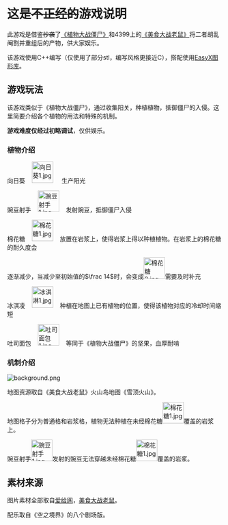 # 这是~~不正经的~~游戏说明

此游戏是借鉴~~抄袭~~了[《植物大战僵尸》](https://baike.baidu.com/item/%E6%A4%8D%E7%89%A9%E5%A4%A7%E6%88%98%E5%83%B5%E5%B0%B8/84892#:~:text=%E3%80%8A%E6%A4%8D%E7%89%A9%E5%A4%A7%E6%88%98%E5%83%B5%E5%B0%B8%E3%80%8B%E6%98%AF%E4%B8%80%E6%AC%BE%E6%9E%81%E5%AF%8C%E7%AD%96%E7%95%A5%E6%80%A7%E7%9A%84%20%E5%B0%8F%E6%B8%B8%E6%88%8F%20%E3%80%82%20%E5%8F%AF%E6%80%95%E7%9A%84%E5%83%B5%E5%B0%B8%E5%8D%B3%E5%B0%86%E5%85%A5%E4%BE%B5%EF%BC%8C%E6%AF%8F%E7%A7%8D%E5%83%B5%E5%B0%B8%E9%83%BD%E6%9C%89%E4%B8%8D%E5%90%8C%E7%9A%84%E7%89%B9%E7%82%B9%EF%BC%8C%E4%BE%8B%E5%A6%82%E9%93%81%E6%A1%B6%E5%83%B5%E5%B0%B8%E6%8B%A5%E6%9C%89%E6%9E%81%E5%BC%BA%E7%9A%84%E6%8A%97%E5%87%BB%E6%89%93%E8%83%BD%E5%8A%9B%EF%BC%8C%E7%9F%BF%E5%B7%A5%E5%83%B5%E5%B0%B8%E5%8F%AF%E4%BB%A5%E6%8C%96%E5%9C%B0%E9%81%93%E7%BB%95%E8%BF%87%E7%A7%8D%E6%A4%8D%E5%9C%A8%E5%9C%9F%E5%A3%A4%E8%A1%A8%E9%9D%A2%E7%9A%84%E6%A4%8D%E7%89%A9%E7%AD%89%E3%80%82,%E7%8E%A9%E5%AE%B6%E9%98%B2%E5%BE%A1%E5%83%B5%E5%B0%B8%E7%9A%84%E6%96%B9%E5%BC%8F%E5%B0%B1%E6%98%AF%E6%A0%BD%E7%A7%8D%E6%A4%8D%E7%89%A9%E3%80%82%2049%E7%A7%8D%E6%A4%8D%E7%89%A9%E6%AF%8F%E7%A7%8D%E9%83%BD%E6%9C%89%E4%B8%8D%E5%90%8C%E7%9A%84%E5%8A%9F%E8%83%BD%EF%BC%8C%E4%BE%8B%E5%A6%82%20%E6%A8%B1%E6%A1%83%E7%82%B8%E5%BC%B9%20%E5%8F%AF%E4%BB%A5%E5%92%8C%E5%91%A8%E5%9B%B4%E4%B8%80%E5%AE%9A%E8%8C%83%E5%9B%B4%E5%86%85%E7%9A%84%E6%89%80%E6%9C%89%E5%83%B5%E5%B0%B8%E5%90%8C%E5%BD%92%E4%BA%8E%E5%B0%BD%EF%BC%8C%E8%80%8C%E9%A3%9F%E4%BA%BA%E8%8A%B1%E5%8F%AF%E4%BB%A5%E5%90%83%E6%8E%89%E6%9C%80%E9%9D%A0%E8%BF%91%E8%87%AA%E5%B7%B1%E7%9A%84%E4%B8%80%E5%8F%AA%E5%83%B5%E5%B0%B8%E3%80%82%20%E7%8E%A9%E5%AE%B6%E5%8F%AF%E4%BB%A5%E9%92%88%E5%AF%B9%E4%B8%8D%E5%90%8C%E5%83%B5%E5%B0%B8%E7%9A%84%E5%BC%B1%E7%82%B9%E6%9D%A5%E5%90%88%E7%90%86%E5%9C%B0%E7%A7%8D%E6%A4%8D%E6%A4%8D%E7%89%A9%EF%BC%8C%E8%BF%99%E4%B9%9F%E6%98%AF%E8%83%9C%E5%88%A9%E7%9A%84%E8%AF%80%E7%AA%8D%E3%80%82)和4399上的[《美食大战老鼠》](https://my.4399.com/yxmsdzls/)将二者胡乱阉割并重组后的产物，供大家娱乐。

该游戏使用C++编写（仅使用了部分stl，编写风格更接近C），搭配使用[EasyX图形库](https://easyx.cn/)。

## 游戏玩法

该游戏类似于《植物大战僵尸》，通过收集阳关，种植植物，抵御僵尸的入侵。这里简要介绍各个植物的用法和特殊的机制。

**游戏难度仅经过初略调试**，仅供娱乐。

### 植物介绍

向日葵    <img title="" src="file:///C:/note/项目/PVZ/PVZ/ConsoleApplication1/素材/图片/植物/向日葵1.jpg" alt="向日葵1.jpg" data-align="inline" width="50">     生产阳光

豌豆射手    <img src="file:///C:/note/项目/PVZ/PVZ/ConsoleApplication1/素材/图片/植物/豌豆射手1.jpg" title="" alt="豌豆射手1.jpg" width="50">    发射豌豆，抵御僵尸入侵

棉花糖    <img src="file:///C:/note/项目/PVZ/PVZ/ConsoleApplication1/素材/图片/植物/棉花糖1.jpg" title="" alt="棉花糖1.jpg" width="50">    放置在岩浆上，使得岩浆上得以种植植物。在岩浆上的棉花糖的耐久度会

逐渐减少，当减少至初始值的$\frac 14$时，会变成<img src="file:///C:/note/项目/PVZ/PVZ/ConsoleApplication1/素材/图片/植物/棉花糖2.jpg" title="" alt="棉花糖2.jpg" width="50">需要及时补充

冰淇凌    <img src="file:///C:/note/项目/PVZ/PVZ/ConsoleApplication1/素材/图片/植物/冰淇淋1.jpg" title="" alt="冰淇淋1.jpg" width="50">    种植在地图上已有植物的位置，使得该植物对应的冷却时间缩短

吐司面包    <img src="file:///C:/note/项目/PVZ/PVZ/ConsoleApplication1/素材/图片/植物/吐司面包1.jpg" title="" alt="吐司面包1.jpg" width="50">    等同于《植物大战僵尸》的坚果，血厚耐啃

### 机制介绍

![background.png](C:\note\项目\PVZ\PVZ\ConsoleApplication1\素材\图片\背景\background.png)

地图资源取自《美食大战老鼠》火山岛地图《雪顶火山》。

地图格子分为普通格和岩浆格，植物无法种植在未经棉花糖<img src="file:///C:/note/项目/PVZ/PVZ/ConsoleApplication1/素材/图片/植物/棉花糖1.jpg" title="" alt="棉花糖1.jpg" width="50">覆盖的岩浆上。

豌豆射手<img src="file:///C:/note/项目/PVZ/PVZ/ConsoleApplication1/素材/图片/植物/豌豆射手1.jpg" title="" alt="豌豆射手1.jpg" width="50">发射的豌豆无法穿越未经棉花糖<img src="file:///C:/note/项目/PVZ/PVZ/ConsoleApplication1/素材/图片/植物/棉花糖1.jpg" title="" alt="棉花糖1.jpg" width="50">覆盖的岩浆。

## 素材来源

图片素材全部取自[爱给网](https://www.aigei.com/s?type=2d&term=album&dim=plants_v_s_zombies)，[美食大战老鼠](https://my.4399.com/yxmsdzls/)。

配乐取自《空之境界》的八个剧场版。

